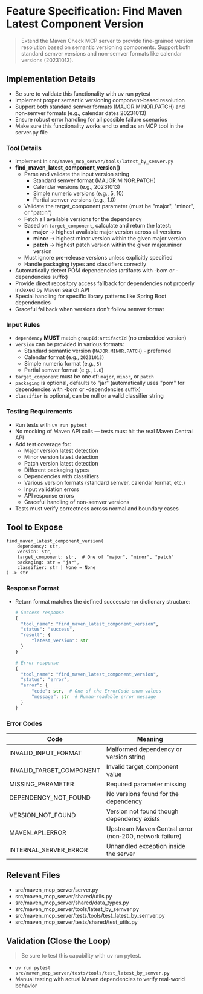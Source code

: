 # Feature Specification: Find Maven Latest Component Version

> Extend the Maven Check MCP server to provide fine-grained version resolution based on semantic versioning components. Support both standard semver versions and non-semver formats like calendar versions (20231013).

## Implementation Details
- Be sure to validate this functionality with uv run pytest
- Implement proper semantic versioning component-based resolution
- Support both standard semver formats (MAJOR.MINOR.PATCH) and non-semver formats (e.g., calendar dates 20231013)
- Ensure robust error handling for all possible failure scenarios
- Make sure this functionality works end to end as an MCP tool in the server.py file

### Tool Details
- Implement in `src/maven_mcp_server/tools/latest_by_semver.py`
- **find_maven_latest_component_version()**
  - Parse and validate the input version string 
    - Standard semver format (MAJOR.MINOR.PATCH)
    - Calendar versions (e.g., 20231013)
    - Simple numeric versions (e.g., 5, 10)
    - Partial semver versions (e.g., 1.0)
  - Validate the target_component parameter (must be "major", "minor", or "patch")
  - Fetch all available versions for the dependency
  - Based on `target_component`, calculate and return the latest:
    - **major** → highest available major version across all versions
    - **minor** → highest minor version within the given major version
    - **patch** → highest patch version within the given major.minor version
  - Must ignore pre-release versions unless explicitly specified
  - Handle packaging types and classifiers correctly
- Automatically detect POM dependencies (artifacts with -bom or -dependencies suffix)
- Provide direct repository access fallback for dependencies not properly indexed by Maven search API
- Special handling for specific library patterns like Spring Boot dependencies
- Graceful fallback when versions don't follow semver format

### Input Rules
- `dependency` **MUST** match `groupId:artifactId` (no embedded version)
- `version` can be provided in various formats:
  - Standard semantic version (`MAJOR.MINOR.PATCH`) - preferred
  - Calendar format (e.g., `20231013`)
  - Simple numeric format (e.g., `5`)
  - Partial semver format (e.g., `1.0`)
- `target_component` must be one of: `major`, `minor`, or `patch`
- `packaging` is optional, defaults to "jar" (automatically uses "pom" for dependencies with -bom or -dependencies suffix)
- `classifier` is optional, can be null or a valid classifier string

### Testing Requirements
- Run tests with `uv run pytest`
- No mocking of Maven API calls — tests must hit the real Maven Central API
- Add test coverage for:
  - Major version latest detection
  - Minor version latest detection
  - Patch version latest detection
  - Different packaging types
  - Dependencies with classifiers
  - Various version formats (standard semver, calendar format, etc.)
  - Input validation errors
  - API response errors
  - Graceful handling of non-semver versions
- Tests must verify correctness across normal and boundary cases

## Tool to Expose

```text
find_maven_latest_component_version(
    dependency: str,
    version: str,
    target_component: str,  # One of "major", "minor", "patch"
    packaging: str = "jar",
    classifier: str | None = None
) -> str
```

### Response Format
- Return format matches the defined success/error dictionary structure:
  ```python
  # Success response
  {
    "tool_name": "find_maven_latest_component_version",
    "status": "success",
    "result": {
        "latest_version": str
    }
  }
  
  # Error response
  {
    "tool_name": "find_maven_latest_component_version",
    "status": "error",
    "error": {
        "code": str,  # One of the ErrorCode enum values
        "message": str  # Human-readable error message
    }
  }
  ```

### Error Codes

| Code | Meaning |
|------|---------|
| INVALID_INPUT_FORMAT | Malformed dependency or version string |
| INVALID_TARGET_COMPONENT | Invalid target_component value |
| MISSING_PARAMETER    | Required parameter missing |
| DEPENDENCY_NOT_FOUND | No versions found for the dependency |
| VERSION_NOT_FOUND    | Version not found though dependency exists |
| MAVEN_API_ERROR      | Upstream Maven Central error (non‑200, network failure) |
| INTERNAL_SERVER_ERROR| Unhandled exception inside the server |

## Relevant Files
- src/maven_mcp_server/server.py
- src/maven_mcp_server/shared/utils.py
- src/maven_mcp_server/shared/data_types.py
- src/maven_mcp_server/tools/latest_by_semver.py
- src/maven_mcp_server/tests/tools/test_latest_by_semver.py
- src/maven_mcp_server/tests/shared/test_utils.py

## Validation (Close the Loop)
> Be sure to test this capability with uv run pytest.

- `uv run pytest src/maven_mcp_server/tests/tools/test_latest_by_semver.py`
- Manual testing with actual Maven dependencies to verify real-world behavior